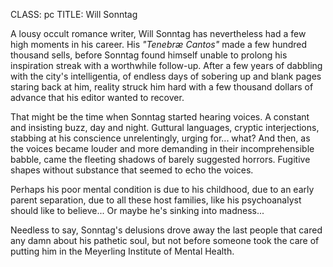 CLASS: pc
TITLE: Will Sonntag

A lousy occult romance writer, Will Sonntag has nevertheless had a few high
moments in his career. His _"Tenebræ Cantos"_ made a few hundred
thousand sells, before Sonntag found himself unable to prolong his inspiration
streak with a worthwhile follow-up. After a few years of dabbling with the
city's intelligentia, of endless days of sobering up and blank pages staring
back at him, reality struck him hard with a few thousand dollars of advance
that his editor wanted to recover.

That might be the time when Sonntag started hearing voices. A constant and
insisting buzz, day and night. Guttural languages, cryptic interjections,
stabbing at his conscience unrelentingly, urging for... what? And then,
as the voices became louder and more demanding in their incomprehensible
babble, came the fleeting shadows of barely suggested horrors. Fugitive shapes
without substance that seemed to echo the voices.

Perhaps his poor mental condition is due to his childhood, due to an
early parent separation, due to all these host families, like his
psychoanalyst should like to believe... Or maybe he's sinking into
madness...

Needless to say, Sonntag's delusions drove away the last people that cared any
damn about his pathetic soul, but not before someone took the care of putting
him in the Meyerling Institute of Mental Health.
